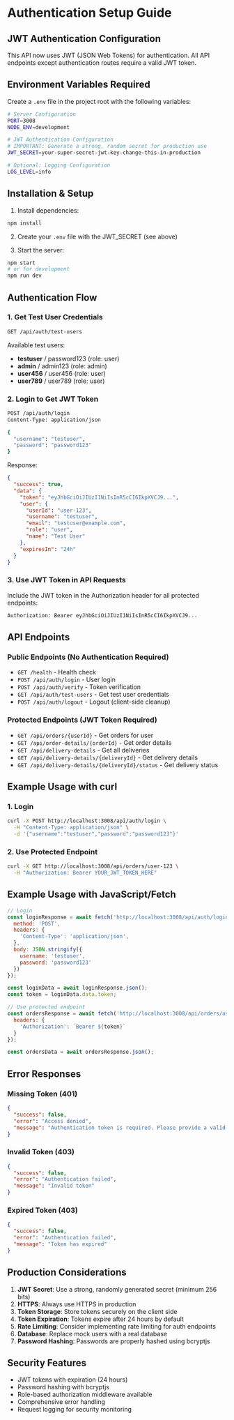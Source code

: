 # Authentication Setup Guide

## JWT Authentication Configuration

This API now uses JWT (JSON Web Tokens) for authentication. All API endpoints except authentication routes require a valid JWT token.

## Environment Variables Required

Create a `.env` file in the project root with the following variables:

```bash
# Server Configuration
PORT=3008
NODE_ENV=development

# JWT Authentication Configuration
# IMPORTANT: Generate a strong, random secret for production use
JWT_SECRET=your-super-secret-jwt-key-change-this-in-production

# Optional: Logging Configuration
LOG_LEVEL=info
```

## Installation & Setup

1. Install dependencies:
```bash
npm install
```

2. Create your `.env` file with the JWT_SECRET (see above)

3. Start the server:
```bash
npm start
# or for development
npm run dev
```

## Authentication Flow

### 1. Get Test User Credentials
```bash
GET /api/auth/test-users
```

Available test users:
- **testuser** / password123 (role: user)
- **admin** / admin123 (role: admin)
- **user456** / user456 (role: user)
- **user789** / user789 (role: user)

### 2. Login to Get JWT Token
```bash
POST /api/auth/login
Content-Type: application/json

{
  "username": "testuser",
  "password": "password123"
}
```

Response:
```json
{
  "success": true,
  "data": {
    "token": "eyJhbGciOiJIUzI1NiIsInR5cCI6IkpXVCJ9...",
    "user": {
      "userId": "user-123",
      "username": "testuser",
      "email": "testuser@example.com",
      "role": "user",
      "name": "Test User"
    },
    "expiresIn": "24h"
  }
}
```

### 3. Use JWT Token in API Requests
Include the JWT token in the Authorization header for all protected endpoints:

```bash
Authorization: Bearer eyJhbGciOiJIUzI1NiIsInR5cCI6IkpXVCJ9...
```

## API Endpoints

### Public Endpoints (No Authentication Required)
- `GET /health` - Health check
- `POST /api/auth/login` - User login
- `POST /api/auth/verify` - Token verification
- `GET /api/auth/test-users` - Get test user credentials
- `POST /api/auth/logout` - Logout (client-side cleanup)

### Protected Endpoints (JWT Token Required)
- `GET /api/orders/{userId}` - Get orders for user
- `GET /api/order-details/{orderId}` - Get order details
- `GET /api/delivery-details` - Get all deliveries
- `GET /api/delivery-details/{deliveryId}` - Get delivery details
- `GET /api/delivery-details/{deliveryId}/status` - Get delivery status

## Example Usage with curl

### 1. Login
```bash
curl -X POST http://localhost:3008/api/auth/login \
  -H "Content-Type: application/json" \
  -d '{"username":"testuser","password":"password123"}'
```

### 2. Use Protected Endpoint
```bash
curl -X GET http://localhost:3008/api/orders/user-123 \
  -H "Authorization: Bearer YOUR_JWT_TOKEN_HERE"
```

## Example Usage with JavaScript/Fetch

```javascript
// Login
const loginResponse = await fetch('http://localhost:3008/api/auth/login', {
  method: 'POST',
  headers: {
    'Content-Type': 'application/json',
  },
  body: JSON.stringify({
    username: 'testuser',
    password: 'password123'
  })
});

const loginData = await loginResponse.json();
const token = loginData.data.token;

// Use protected endpoint
const ordersResponse = await fetch('http://localhost:3008/api/orders/user-123', {
  headers: {
    'Authorization': `Bearer ${token}`
  }
});

const ordersData = await ordersResponse.json();
```

## Error Responses

### Missing Token (401)
```json
{
  "success": false,
  "error": "Access denied",
  "message": "Authentication token is required. Please provide a valid Bearer token in the Authorization header."
}
```

### Invalid Token (403)
```json
{
  "success": false,
  "error": "Authentication failed",
  "message": "Invalid token"
}
```

### Expired Token (403)
```json
{
  "success": false,
  "error": "Authentication failed",
  "message": "Token has expired"
}
```

## Production Considerations

1. **JWT Secret**: Use a strong, randomly generated secret (minimum 256 bits)
2. **HTTPS**: Always use HTTPS in production
3. **Token Storage**: Store tokens securely on the client side
4. **Token Expiration**: Tokens expire after 24 hours by default
5. **Rate Limiting**: Consider implementing rate limiting for auth endpoints
6. **Database**: Replace mock users with a real database
7. **Password Hashing**: Passwords are properly hashed using bcryptjs

## Security Features

- JWT tokens with expiration (24 hours)
- Password hashing with bcryptjs
- Role-based authorization middleware available
- Comprehensive error handling
- Request logging for security monitoring
